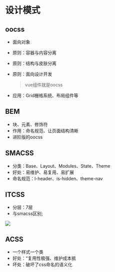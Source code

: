# 设计模式

## oocss

- 面向对象

- 原则：容器与内容分离

- 原则：结构与皮肤分离

- 原则：面向设计开发

  > vue组件就是oocss

- 应用：Grid栅格系统、布局组件等

## BEM

- 块、元素、修饰符
- 作用：命名规范、让页面结构清晰
- 进阶版的oocss

## SMACSS

- 分类：Base、Layout、Modules、State、Theme
- 好处：易维护、易复用、易扩展
- 命名规范：l-header、is-hidden、theme-nav

## ITCSS

- 分层：7层
- 与smacss区别;

![](https://fastly.jsdelivr.net/gh/mumozi/Figure_bed/img/20221030160553.png)

## ACSS

- 一个样式一个类
- 好处：“复用性极强、维护成本抵
- 坏处：破坏了css命名的语义化